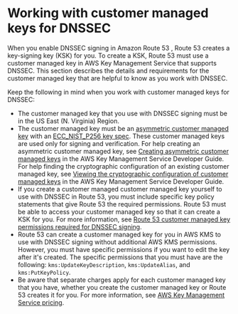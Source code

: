 # Working with customer managed keys for DNSSEC<a name="dns-configuring-dnssec-cmk-requirements"></a>

When you enable DNSSEC signing in Amazon Route 53 , Route 53 creates a key\-signing key \(KSK\) for you\. To create a KSK, Route 53 must use a customer managed key in AWS Key Management Service that supports DNSSEC\. This section describes the details and requirements for the customer managed key that are helpful to know as you work with DNSSEC\.

Keep the following in mind when you work with customer managed keys for DNSSEC:
+ The customer managed key that you use with DNSSEC signing must be in the US East \(N\. Virginia\) Region\. 
+ The customer managed key must be an [asymmetric customer managed key](https://docs.aws.amazon.com/kms/latest/developerguide/symm-asymm-concepts.html#asymmetric-cmks) with an [ECC\_NIST\_P256 key spec](https://docs.aws.amazon.com/kms/latest/developerguide/symm-asymm-choose.html#key-spec-ecc)\. These customer managed keys are used only for signing and verification\. For help creating an asymmetric customer managed key, see [Creating asymmetric customer managed keys](https://docs.aws.amazon.com/kms/latest/developerguide/create-keys.html#create-asymmetric-cmk) in the AWS Key Management Service Developer Guide\. For help finding the cryptographic configuration of an existing customer managed key, see [Viewing the cryptographic configuration of customer managed keys](https://docs.aws.amazon.com/kms/latest/developerguide/symm-asymm-crypto-config.html) in the AWS Key Management Service Developer Guide\.
+ If you create a customer managed customer managed key yourself to use with DNSSEC in Route 53, you must include specific key policy statements that give Route 53 the required permissions\. Route 53 must be able to access your customer managed key so that it can create a KSK for you\. For more information, see [Route 53 customer managed key permissions required for DNSSEC signing](access-control-managing-permissions.md#KMS-key-policy-for-DNSSEC)\.
+ Route 53 can create a customer managed key for you in AWS KMS to use with DNSSEC signing without additional AWS KMS permissions\. However, you must have specific permissions if you want to edit the key after it's created\. The specific permissions that you must have are the following: `kms:UpdateKeyDescription`, `kms:UpdateAlias`, and `kms:PutKeyPolicy`\.
+ Be aware that separate charges apply for each customer managed key that you have, whether you create the customer managed key or Route 53 creates it for you\. For more information, see [AWS Key Management Service pricing](https://aws.amazon.com/kms/pricing/)\.